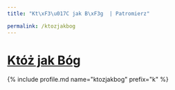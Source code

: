 ```yaml
---
title: "Kt\xF3\u017C jak B\xF3g  | Patromierz"

permalink: /ktozjakbog
---
```


# [Któż jak Bóg ](https://patronite.pl/ktozjakbog)

{% include profile.md name="ktozjakbog" prefix="k" %}
